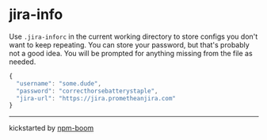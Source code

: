 # jira-info

Use `.jira-inforc` in the current working directory to store configs you don't want to keep repeating.  You can store your password, but that's probably not a good idea.  You will be prompted for anything missing from the file as needed.

```js
{
  "username": "some.dude",
  "password": "correcthorsebatterystaple",
  "jira-url": "https://jira.prometheanjira.com"
}
```







---
kickstarted by [npm-boom][npm-boom]

[npm-boom]: https://github.com/reergymerej/npm-boom
